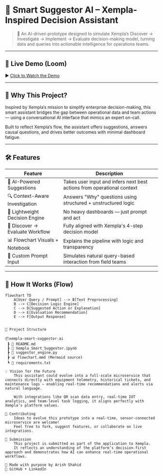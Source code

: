# 🧠 Smart Suggestor AI – Xempla-Inspired Decision Assistant

> 🚀 An AI-driven prototype designed to simulate Xempla’s Discover → Investigate → Implement → Evaluate decision-making model, turning data and queries into actionable intelligence for operations teams.

---

## 🎥 Live Demo (Loom)

▶️ [Click to Watch the Demo](https://www.loom.com/share/your-loom-link-here)

---

## 🧠 Why This Project?

Inspired by Xempla’s mission to simplify enterprise decision-making, this smart assistant bridges the gap between operational data and team actions — using a conversational AI interface that mimics an expert on-call.

Built to reflect Xempla’s flow, the assistant offers suggestions, answers causal questions, and drives better outcomes with minimal dashboard fatigue.

---

## 🛠️ Features

| Feature                             | Description                                                                 |
|-------------------------------------|-----------------------------------------------------------------------------|
| 🧠 AI-Powered Suggestions            | Takes user input and infers next best actions from operational context     |
| 🔍 Context-Aware Investigation       | Answers "Why" questions using structured + unstructured logic              |
| 📶 Lightweight Decision Engine       | No heavy dashboards — just prompt and act                                  |
| 🔁 Discover → Evaluate Workflow      | Fully aligned with Xempla's 4-step decision model                          |
| 📊 Flowchart Visuals + Notebook     | Explains the pipeline with logic and transparency                          |
| 💬 Custom Prompt Input               | Simulates natural query-based interaction from field teams                 |

---

## 🔄 How It Works (Flow)

```mermaid
flowchart TD
    A[User Query / Prompt] --> B[Text Preprocessing]
    B --> C[Decision Logic Engine]
    C --> D[Suggested Action or Explanation]
    D --> E[Evaluation Recommendation]
    E --> F[Output Response]


📁 Project Structure

📦xempla-smart-suggestor-ai
 ┣ 📄 README.md
 ┣ 📓 Xempla_Smart_Suggestor.ipynb
 ┣ 📄 suggestor_engine.py
 ┣ 📊 flowchart.mmd (Mermaid source)
 ┗ 📄 requirements.txt

💡 Vision for the Future
    This assistant could evolve into a full-scale microservice that connects directly with equipment telemetry, historical tickets, and maintenance logs — enabling real-time recommendations and alerts via natural language.

    With integrations like QR scan data entry, real-time IOT analytics, and team-level task logging, it aligns perfectly with Xempla’s platform values.

🤝 Contributing
    Ideas to evolve this prototype into a real-time, sensor-connected microservice are welcome!
    Feel free to fork, suggest features, or collaborate on live integrations.

📮 Submission
    This project is submitted as part of the application to Xempla.
    It reflects an understanding of the platform’s decision-first approach and demonstrates how AI can enhance real-time operational workflows.

👤 Made with purpose by Arish Shahid
🔗 GitHub • LinkedIn